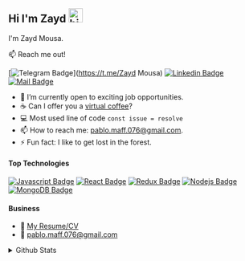 
<!--
**Zayd123mouses/Zayd123Mouses** is a ✨ _special_ ✨ repository because its `README.md` (this file) appears on your GitHub profile.

Here are some ideas to get you started:

- 🔭 I’m currently working on ...
- 🌱 I’m currently learning ...
- 👯 I’m looking to collaborate on ...
- 🤔 I’m looking for help with ...
- 💬 Ask me about ...
- 📫 How to reach me: ...
- 😄 Pronouns: ...
- ⚡ Fun fact: ...
-->
## Hi I'm Zayd <img src="https://user-images.githubusercontent.com/1303154/88677602-1635ba80-d120-11ea-84d8-d263ba5fc3c0.gif" width="28px" height="28px" alt="hi">

I'm Zayd Mousa.

:mailbox: Reach me out!

[![Telegram Badge](https://img.shields.io/badge/Telegram-2CA5E0?style=flat&logo=telegram&logoColor=white)](https://t.me/Zayd Mousa) [![Linkedin Badge](https://img.shields.io/badge/-Linkedin-0e76a8?style=flat&labelColor=0e76a8&logo=linkedin&logoColor=white)](https://www.linkedin.com/in/pablo-maffioli/) [![Mail Badge](https://img.shields.io/badge/-Gmail-c0392b?style=flat&labelColor=c0392b&logo=gmail&logoColor=white)](mailto:zayd.m.real@gmail.com)

<!-- TODO: Improve BIO Section -->

- 🔭 I’m currently open to exciting job opportunities.
- ☕ Can I offer you a [virtual coffee](https://calendly.com/pablo-maffioli/15-min-virtual-coffee)?
- :computer: Most used line of code `const issue = resolve`
- 📫 How to reach me: pablo.maff.076@gmail.com.
- ⚡ Fun fact: I like to get lost in the forest.

#### Top Technologies

<!-- TODO: Make technologies links takes you to repositories -->

[![Javascript Badge](https://img.shields.io/badge/-Javascript-F0DB4F?style=for-the-badge&labelColor=black&logo=javascript&logoColor=F0DB4F)](#) [![React Badge](https://img.shields.io/badge/-React-61DBFB?style=for-the-badge&labelColor=black&logo=react&logoColor=61DBFB)](#) [![Redux Badge](https://img.shields.io/badge/Redux-593D88?style=for-the-badge&labelColor=black&logo=redux&logoColor=white)](#) [![Nodejs Badge](https://img.shields.io/badge/-Nodejs-3C873A?style=for-the-badge&labelColor=black&logo=node.js&logoColor=3C873A)](#) [![MongoDB Badge](https://img.shields.io/badge/MongoDB-4EA94B?style=for-the-badge&labelColor=black&logo=mongodb&logoColor=white)](#)

#### Business

- :paperclip: [My Resume/CV](https://github.com/pablo-maff/pablo-maff/blob/main/resumes/Pablo%20Maffioli%20Github%20Resume.pdf)
- :email: pablo.maff.076@gmail.com

<details>
<summary>
  Github Stats
</summary>

<br >

![Pablo's github stats](https://github-readme-stats.vercel.app/api?username=pablo-maff&count_private=true&theme=tokyonight&hide=stars)

[![Top Langs](https://github-readme-stats.vercel.app/api/top-langs/?username=pablo-maff&theme=tokyonight)](https://github.com/anuraghazra/github-readme-stats)

#### Profile Visits

![visitors](https://visitor-badge.glitch.me/badge?page_id=pablo-maff.pablo-maff)

</details>
